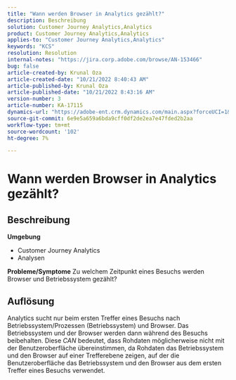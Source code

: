 ```yaml
---
title: "Wann werden Browser in Analytics gezählt?"
description: Beschreibung
solution: Customer Journey Analytics,Analytics
product: Customer Journey Analytics,Analytics
applies-to: "Customer Journey Analytics,Analytics"
keywords: "KCS"
resolution: Resolution
internal-notes: "https://jira.corp.adobe.com/browse/AN-153466"
bug: false
article-created-by: Krunal Oza
article-created-date: "10/21/2022 8:40:43 AM"
article-published-by: Krunal Oza
article-published-date: "10/21/2022 8:43:16 AM"
version-number: 3
article-number: KA-17115
dynamics-url: "https://adobe-ent.crm.dynamics.com/main.aspx?forceUCI=1&pagetype=entityrecord&etn=knowledgearticle&id=d401d507-1c51-ed11-bba2-0022480867fb"
source-git-commit: 6e9e5a659a6bda9cff0df2de2ea7e47fded2b2aa
workflow-type: tm+mt
source-wordcount: '102'
ht-degree: 7%

---
```


# Wann werden Browser in Analytics gezählt?

## Beschreibung

<b>Umgebung</b>
- Customer Journey Analytics
- Analysen



<b>Probleme/Symptome</b>
Zu welchem Zeitpunkt eines Besuchs werden Browser und Betriebssystem gezählt?


## Auflösung


Analytics sucht nur beim ersten Treffer eines Besuchs nach Betriebssystem/Prozessen (Betriebssystem) und Browser. Das Betriebssystem und der Browser werden dann während des Besuchs beibehalten. Diese *CAN* bedeutet, dass Rohdaten möglicherweise nicht mit der Benutzeroberfläche übereinstimmen, da Rohdaten das Betriebssystem und den Browser auf einer Trefferebene zeigen, auf der die Benutzeroberfläche das Betriebssystem und den Browser aus dem ersten Treffer eines Besuchs verwendet.
